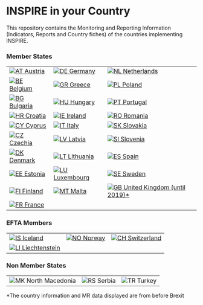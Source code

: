 <h1 class="title" id="page-title">INSPIRE in your Country</h1>

              
  <div class="view view-Mappas view-id-Mappas view-display-id-page_5 view-dom-id-578ae6464ac59559efc04b2ca8b7d03a">
            <div class="view-header">
       <p>This repository contains the Monitoring and Reporting Information (Indicators, Reports and Country fiches) of the countries implementing INSPIRE.
</p>


<h3>Member States</h3>
<table class="views-view-grid cols-3">
  
  <tbody>
          <tr  class="row-1 row-first">
                  <td  class="col-1 col-first">
              
  <div class="views-field views-field-field-country">        <div class="field-content"><a href="./AT" class="klas_AT"><img class="countryicon iconset-gosquared_shiny_small countrycode-at" src="https://inspire.ec.europa.eu/sites/all/modules/contrib/countryicons_gosquared/shiny-small/at.png" alt="AT" title="Austria" /> Austria</a></div>  </div>          </td>
                  <td  class="col-2">
              
  <div class="views-field views-field-field-country">        <div class="field-content"><a href="./DE" class="klas_DE"><img class="countryicon iconset-gosquared_shiny_small countrycode-de" src="https://inspire.ec.europa.eu/sites/all/modules/contrib/countryicons_gosquared/shiny-small/de.png" alt="DE" title="Germany" /> Germany</a></div>  </div>          </td>
                  <td  class="col-3 col-last">
              
  <div class="views-field views-field-field-country">        <div class="field-content"><a href="./NL" class="klas_NL"><img class="countryicon iconset-gosquared_shiny_small countrycode-nl" src="https://inspire.ec.europa.eu/sites/all/modules/contrib/countryicons_gosquared/shiny-small/nl.png" alt="NL" title="Netherlands" /> Netherlands</a></div>  </div>          </td>
              </tr>
          <tr  class="row-2">
                  <td  class="col-1 col-first">
              
  <div class="views-field views-field-field-country">        <div class="field-content"><a href="./BE" class="klas_BE"><img class="countryicon iconset-gosquared_shiny_small countrycode-be" src="https://inspire.ec.europa.eu/sites/all/modules/contrib/countryicons_gosquared/shiny-small/be.png" alt="BE" title="Belgium" /> Belgium</a></div>  </div>          </td>
                  <td  class="col-2">
              
  <div class="views-field views-field-field-country">        <div class="field-content"><a href="./GR" class="klas_GR"><img class="countryicon iconset-gosquared_shiny_small countrycode-gr" src="https://inspire.ec.europa.eu/sites/all/modules/contrib/countryicons_gosquared/shiny-small/gr.png" alt="GR" title="Greece" /> Greece</a></div>  </div>          </td>
                  <td  class="col-3 col-last">
              
  <div class="views-field views-field-field-country">        <div class="field-content"><a href="./PL" class="klas_PL"><img class="countryicon iconset-gosquared_shiny_small countrycode-pl" src="https://inspire.ec.europa.eu/sites/all/modules/contrib/countryicons_gosquared/shiny-small/pl.png" alt="PL" title="Poland" /> Poland</a></div>  </div>          </td>
              </tr>
          <tr  class="row-3">
                  <td  class="col-1 col-first">
              
  <div class="views-field views-field-field-country">        <div class="field-content"><a href="./BG" class="klas_BG"><img class="countryicon iconset-gosquared_shiny_small countrycode-bg" src="https://inspire.ec.europa.eu/sites/all/modules/contrib/countryicons_gosquared/shiny-small/bg.png" alt="BG" title="Bulgaria" /> Bulgaria</a></div>  </div>          </td>
                  <td  class="col-2">
              
  <div class="views-field views-field-field-country">        <div class="field-content"><a href="./HU" class="klas_HU"><img class="countryicon iconset-gosquared_shiny_small countrycode-hu" src="https://inspire.ec.europa.eu/sites/all/modules/contrib/countryicons_gosquared/shiny-small/hu.png" alt="HU" title="Hungary" /> Hungary</a></div>  </div>          </td>
                  <td  class="col-3 col-last">
              
  <div class="views-field views-field-field-country">        <div class="field-content"><a href="./PT" class="klas_PT"><img class="countryicon iconset-gosquared_shiny_small countrycode-pt" src="https://inspire.ec.europa.eu/sites/all/modules/contrib/countryicons_gosquared/shiny-small/pt.png" alt="PT" title="Portugal" /> Portugal</a></div>  </div>          </td>
              </tr>
          <tr  class="row-4">
                  <td  class="col-1 col-first">
              
  <div class="views-field views-field-field-country">        <div class="field-content"><a href="./HR" class="klas_HR"><img class="countryicon iconset-gosquared_shiny_small countrycode-hr" src="https://inspire.ec.europa.eu/sites/all/modules/contrib/countryicons_gosquared/shiny-small/hr.png" alt="HR" title="Croatia" /> Croatia</a></div>  </div>          </td>
                  <td  class="col-2">
              
  <div class="views-field views-field-field-country">        <div class="field-content"><a href="./IE" class="klas_IE"><img class="countryicon iconset-gosquared_shiny_small countrycode-ie" src="https://inspire.ec.europa.eu/sites/all/modules/contrib/countryicons_gosquared/shiny-small/ie.png" alt="IE" title="Ireland" /> Ireland</a></div>  </div>          </td>
                  <td  class="col-3 col-last">
              
  <div class="views-field views-field-field-country">        <div class="field-content"><a href="./RO" class="klas_RO"><img class="countryicon iconset-gosquared_shiny_small countrycode-ro" src="https://inspire.ec.europa.eu/sites/all/modules/contrib/countryicons_gosquared/shiny-small/ro.png" alt="RO" title="Romania" /> Romania</a></div>  </div>          </td>
              </tr>
          <tr  class="row-5">
                  <td  class="col-1 col-first">
              
  <div class="views-field views-field-field-country">        <div class="field-content"><a href="./CY" class="klas_CY"><img class="countryicon iconset-gosquared_shiny_small countrycode-cy" src="https://inspire.ec.europa.eu/sites/all/modules/contrib/countryicons_gosquared/shiny-small/cy.png" alt="CY" title="Cyprus" /> Cyprus</a></div>  </div>          </td>
                  <td  class="col-2">
              
  <div class="views-field views-field-field-country">        <div class="field-content"><a href="./IT" class="klas_IT"><img class="countryicon iconset-gosquared_shiny_small countrycode-it" src="https://inspire.ec.europa.eu/sites/all/modules/contrib/countryicons_gosquared/shiny-small/it.png" alt="IT" title="Italy" /> Italy</a></div>  </div>          </td>
                  <td  class="col-3 col-last">
              
  <div class="views-field views-field-field-country">        <div class="field-content"><a href="./SK" class="klas_SK"><img class="countryicon iconset-gosquared_shiny_small countrycode-sk" src="https://inspire.ec.europa.eu/sites/all/modules/contrib/countryicons_gosquared/shiny-small/sk.png" alt="SK" title="Slovakia" /> Slovakia</a></div>  </div>          </td>
              </tr>
          <tr  class="row-6">
                  <td  class="col-1 col-first">
              
  <div class="views-field views-field-field-country">        <div class="field-content"><a href="./CZ" class="klas_CZ"><img class="countryicon iconset-gosquared_shiny_small countrycode-cz" src="https://inspire.ec.europa.eu/sites/all/modules/contrib/countryicons_gosquared/shiny-small/cz.png" alt="CZ" title="Czechia" /> Czechia</a></div>  </div>          </td>
                  <td  class="col-2">
              
  <div class="views-field views-field-field-country">        <div class="field-content"><a href="./LV" class="klas_LV"><img class="countryicon iconset-gosquared_shiny_small countrycode-lv" src="https://inspire.ec.europa.eu/sites/all/modules/contrib/countryicons_gosquared/shiny-small/lv.png" alt="LV" title="Latvia" /> Latvia</a></div>  </div>          </td>
                  <td  class="col-3 col-last">
              
  <div class="views-field views-field-field-country">        <div class="field-content"><a href="./SI" class="klas_SI"><img class="countryicon iconset-gosquared_shiny_small countrycode-si" src="https://inspire.ec.europa.eu/sites/all/modules/contrib/countryicons_gosquared/shiny-small/si.png" alt="SI" title="Slovenia" /> Slovenia</a></div>  </div>          </td>
              </tr>
          <tr  class="row-7">
                  <td  class="col-1 col-first">
              
  <div class="views-field views-field-field-country">        <div class="field-content"><a href="./DK" class="klas_DK"><img class="countryicon iconset-gosquared_shiny_small countrycode-dk" src="https://inspire.ec.europa.eu/sites/all/modules/contrib/countryicons_gosquared/shiny-small/dk.png" alt="DK" title="Denmark" /> Denmark</a></div>  </div>          </td>
                  <td  class="col-2">
              
  <div class="views-field views-field-field-country">        <div class="field-content"><a href="./LT" class="klas_LT"><img class="countryicon iconset-gosquared_shiny_small countrycode-lt" src="https://inspire.ec.europa.eu/sites/all/modules/contrib/countryicons_gosquared/shiny-small/lt.png" alt="LT" title="Lithuania" /> Lithuania</a></div>  </div>          </td>
                  <td  class="col-3 col-last">
              
  <div class="views-field views-field-field-country">        <div class="field-content"><a href="./ES" class="klas_ES"><img class="countryicon iconset-gosquared_shiny_small countrycode-es" src="https://inspire.ec.europa.eu/sites/all/modules/contrib/countryicons_gosquared/shiny-small/es.png" alt="ES" title="Spain" /> Spain</a></div>  </div>          </td>
              </tr>
          <tr  class="row-8">
                  <td  class="col-1 col-first">
              
  <div class="views-field views-field-field-country">        <div class="field-content"><a href="./EE" class="klas_EE"><img class="countryicon iconset-gosquared_shiny_small countrycode-ee" src="https://inspire.ec.europa.eu/sites/all/modules/contrib/countryicons_gosquared/shiny-small/ee.png" alt="EE" title="Estonia" /> Estonia</a></div>  </div>          </td>
                  <td  class="col-2">
              
  <div class="views-field views-field-field-country">        <div class="field-content"><a href="./LU" class="klas_LU"><img class="countryicon iconset-gosquared_shiny_small countrycode-lu" src="https://inspire.ec.europa.eu/sites/all/modules/contrib/countryicons_gosquared/shiny-small/lu.png" alt="LU" title="Luxembourg" /> Luxembourg</a></div>  </div>          </td>
                  <td  class="col-3 col-last">
              
  <div class="views-field views-field-field-country">        <div class="field-content"><a href="./SE" class="klas_SE"><img class="countryicon iconset-gosquared_shiny_small countrycode-se" src="https://inspire.ec.europa.eu/sites/all/modules/contrib/countryicons_gosquared/shiny-small/se.png" alt="SE" title="Sweden" /> Sweden</a></div>  </div>          </td>
              </tr>
          <tr  class="row-9">
                  <td  class="col-1 col-first">
              
  <div class="views-field views-field-field-country">        <div class="field-content"><a href="./FI" class="klas_FI"><img class="countryicon iconset-gosquared_shiny_small countrycode-fi" src="https://inspire.ec.europa.eu/sites/all/modules/contrib/countryicons_gosquared/shiny-small/fi.png" alt="FI" title="Finland" /> Finland</a></div>  </div>          </td>
                  <td  class="col-2">
              
  <div class="views-field views-field-field-country">        <div class="field-content"><a href="./MT" class="klas_MT"><img class="countryicon iconset-gosquared_shiny_small countrycode-mt" src="https://inspire.ec.europa.eu/sites/all/modules/contrib/countryicons_gosquared/shiny-small/mt.png" alt="MT" title="Malta" /> Malta</a></div>  </div>          </td>
                  <td  class="col-3 col-last">
              
  <div class="views-field views-field-field-country">        <div class="field-content"><a href="./GB" class="klas_GB"><img class="countryicon iconset-gosquared_shiny_small countrycode-gb" src="https://inspire.ec.europa.eu/sites/all/modules/contrib/countryicons_gosquared/shiny-small/gb.png" alt="GB" title="United Kingdom" /> United Kingdom (until 2019)*</a></div>  </div>          </td>
              </tr>
          <tr  class="row-10 row-last">
                  <td  class="col-1 col-first">
              
  <div class="views-field views-field-field-country">        <div class="field-content"><a href="./FR" class="klas_FR"><img class="countryicon iconset-gosquared_shiny_small countrycode-fr" src="https://inspire.ec.europa.eu/sites/all/modules/contrib/countryicons_gosquared/shiny-small/fr.png" alt="FR" title="France" /> France</a></div>  </div>          </td>
                  <td  class="col-2">
                      </td>
                  <td  class="col-3 col-last">
                      </td>
              </tr>
      </tbody>
</table>
  <h3>EFTA Members</h3>
<table class="views-view-grid cols-3">
  
  <tbody>
          <tr  class="row-1 row-first">
                  <td  class="col-1 col-first">
              
  <div class="views-field views-field-field-country">        <div class="field-content"><a href="./IS" class="klas_IS"><img class="countryicon iconset-gosquared_shiny_small countrycode-is" src="https://inspire.ec.europa.eu/sites/all/modules/contrib/countryicons_gosquared/shiny-small/is.png" alt="IS" title="Iceland" /> Iceland</a></div>  </div>          </td>
                  <td  class="col-2">
              
  <div class="views-field views-field-field-country">        <div class="field-content"><a href="./NO" class="klas_NO"><img class="countryicon iconset-gosquared_shiny_small countrycode-no" src="https://inspire.ec.europa.eu/sites/all/modules/contrib/countryicons_gosquared/shiny-small/no.png" alt="NO" title="Norway" /> Norway</a></div>  </div>          </td>
                  <td  class="col-3 col-last">
              
  <div class="views-field views-field-field-country">        <div class="field-content"><a href="./CH" class="klas_CH"><img class="countryicon iconset-gosquared_shiny_small countrycode-ch" src="https://inspire.ec.europa.eu/sites/all/modules/contrib/countryicons_gosquared/shiny-small/ch.png" alt="CH" title="Switzerland" /> Switzerland</a></div>  </div>          </td>
              </tr>
          <tr  class="row-2 row-last">
                  <td  class="col-1 col-first">
              
  <div class="views-field views-field-field-country">        <div class="field-content"><a href="./LI" class="klas_LI"><img class="countryicon iconset-gosquared_shiny_small countrycode-li" src="https://inspire.ec.europa.eu/sites/all/modules/contrib/countryicons_gosquared/shiny-small/li.png" alt="LI" title="Liechtenstein" /> Liechtenstein</a></div>  </div>          </td>
                  <td  class="col-2">
                      </td>
                  <td  class="col-3 col-last">
                      </td>
              </tr>
      </tbody>
</table>
  <h3>Non Member States</h3>
<table class="views-view-grid cols-3">
  
  <tbody>
          <tr  class="row-1 row-first row-last">
                  <td  class="col-1 col-first">
              
  <div class="views-field views-field-field-country">        <div class="field-content"><img class="countryicon iconset-gosquared_shiny_small countrycode-mk" src="https://inspire.ec.europa.eu/sites/all/modules/contrib/countryicons_gosquared/shiny-small/mk.png" alt="MK" title="North Macedonia" /> North Macedonia</div>  </div>          </td>
                  <td  class="col-2">
              
  <div class="views-field views-field-field-country">        <div class="field-content"><img class="countryicon iconset-gosquared_shiny_small countrycode-rs" src="https://inspire.ec.europa.eu/sites/all/modules/contrib/countryicons_gosquared/shiny-small/rs.png" alt="RS" title="Serbia" /> Serbia</div>  </div>          </td>
                  <td  class="col-3 col-last">
              
  <div class="views-field views-field-field-country">        <div class="field-content"><img class="countryicon iconset-gosquared_shiny_small countrycode-tr" src="https://inspire.ec.europa.eu/sites/all/modules/contrib/countryicons_gosquared/shiny-small/tr.png" alt="TR" title="Turkey" /> Turkey</div>  </div>          </td>
              </tr>
      </tbody>
</table>

<p>*The country information and MR data displayed are from before Brexit</p>
    </div>
